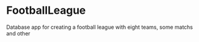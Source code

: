 # FootballLeague
Database app for creating a football league with eight teams, some matchs and other

